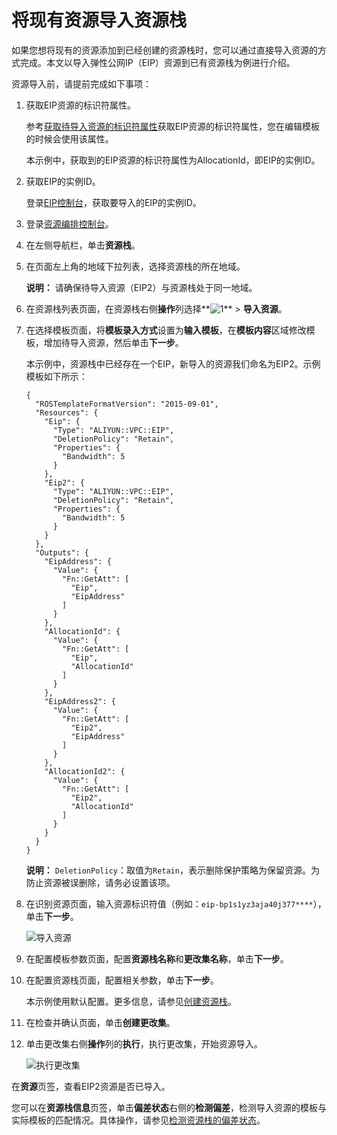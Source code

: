 # 将现有资源导入资源栈

如果您想将现有的资源添加到已经创建的资源栈时，您可以通过直接导入资源的方式完成。本文以导入弹性公网IP（EIP）资源到已有资源栈为例进行介绍。

资源导入前，请提前完成如下事项：

1.  获取EIP资源的标识符属性。

    参考[获取待导入资源的标识符属性](/cn.zh-CN/资源导入/获取待导入资源的标识符属性.md)获取EIP资源的标识符属性，您在编辑模板的时候会使用该属性。

    本示例中，获取到的EIP资源的标识符属性为AllocationId，即EIP的实例ID。

2.  获取EIP的实例ID。

    登录[EIP控制台](https://vpc.console.aliyun.com/eip)，获取要导入的EIP的实例ID。


1.  登录[资源编排控制台](http://ros.console.aliyun.com)。

2.  在左侧导航栏，单击**资源栈**。

3.  在页面左上角的地域下拉列表，选择资源栈的所在地域。

    **说明：** 请确保待导入资源（EIP2）与资源栈处于同一地域。

4.  在资源栈列表页面，在资源栈右侧**操作**列选择**![1](https://static-aliyun-doc.oss-accelerate.aliyuncs.com/assets/img/zh-CN/9333649951/p77718.png)** \> **导入资源**。

5.  在选择模板页面，将**模板录入方式**设置为**输入模板**，在**模板内容**区域修改模板，增加待导入资源，然后单击**下一步**。

    本示例中，资源栈中已经存在一个EIP，新导入的资源我们命名为EIP2。示例模板如下所示：

    ```
    {
      "ROSTemplateFormatVersion": "2015-09-01",
      "Resources": {
        "Eip": {
          "Type": "ALIYUN::VPC::EIP",
          "DeletionPolicy": "Retain",
          "Properties": {
            "Bandwidth": 5
          }
        },
        "Eip2": {
          "Type": "ALIYUN::VPC::EIP",
          "DeletionPolicy": "Retain",
          "Properties": {
            "Bandwidth": 5
          }
        }
      },
      "Outputs": {
        "EipAddress": {
          "Value": {
            "Fn::GetAtt": [
              "Eip",
              "EipAddress"
            ]
          }
        },
        "AllocationId": {
          "Value": {
            "Fn::GetAtt": [
              "Eip",
              "AllocationId"
            ]
          }
        },
        "EipAddress2": {
          "Value": {
            "Fn::GetAtt": [
              "Eip2",
              "EipAddress"
            ]
          }
        },
        "AllocationId2": {
          "Value": {
            "Fn::GetAtt": [
              "Eip2",
              "AllocationId"
            ]
          }
        }
      }
    }
    ```

    **说明：** `DeletionPolicy`：取值为`Retain`，表示删除保护策略为保留资源。为防止资源被误删除，请务必设置该项。

6.  在识别资源页面，输入资源标识符值（例如：`eip-bp1s1yz3aja40j377****`），单击**下一步**。

    ![导入资源](https://static-aliyun-doc.oss-accelerate.aliyuncs.com/assets/img/zh-CN/5739667061/p195815.png)

7.  在配置模板参数页面，配置**资源栈名称**和**更改集名称**，单击**下一步**。

8.  在配置资源栈页面，配置相关参数，单击**下一步**。

    本示例使用默认配置。更多信息，请参见[创建资源栈](/cn.zh-CN/资源栈/创建资源栈.md)。

9.  在检查并确认页面，单击**创建更改集**。

10. 单击更改集右侧**操作**列的**执行**，执行更改集，开始资源导入。

    ![执行更改集](https://static-aliyun-doc.oss-accelerate.aliyuncs.com/assets/img/zh-CN/4817657061/p190586.png)


在**资源**页签，查看EIP2资源是否已导入。

您可以在**资源栈信息**页签，单击**偏差状态**右侧的**检测偏差**，检测导入资源的模板与实际模板的匹配情况。具体操作，请参见[检测资源栈的偏差状态](/cn.zh-CN/偏差检测/检测资源栈的偏差状态.md)。

